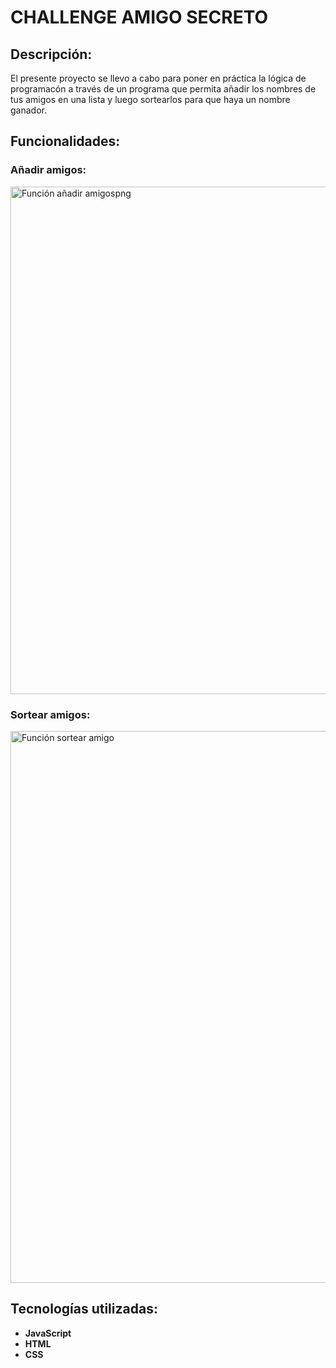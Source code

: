 # CHALLENGE AMIGO SECRETO
## Descripción:
El presente proyecto se llevo a cabo para poner en práctica la lógica de programacón a través de un programa que permita añadir los nombres de tus amigos en una lista y luego sortearlos para que haya un nombre ganador.

## Funcionalidades:
### Añadir amigos:
<img width="1529" height="812" alt="Función añadir amigospng" src="https://github.com/user-attachments/assets/ada36f77-9b9a-430d-a6d4-aeb72982fe5b" />

### Sortear amigos:
<img width="1344" height="883" alt="Función sortear amigo" src="https://github.com/user-attachments/assets/97be6d62-d48f-4b95-b0cf-a660ae944e24" />

## Tecnologías utilizadas:
- **JavaScript**
- **HTML**
- **CSS**

